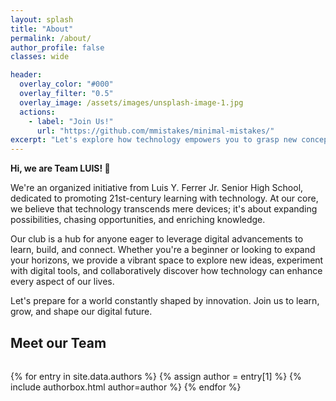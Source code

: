 ```yaml
---
layout: splash
title: "About"
permalink: /about/
author_profile: false
classes: wide

header:
  overlay_color: "#000"
  overlay_filter: "0.5"
  overlay_image: /assets/images/unsplash-image-1.jpg
  actions:
    - label: "Join Us!"
      url: "https://github.com/mmistakes/minimal-mistakes/"
excerpt: "Let's explore how technology empowers you to grasp new concepts and bring your ideas to life, no matter your field."
---
```


<style>
.author-grid {
  display: grid;
  grid-template-columns: repeat(auto-fit, minmax(240px, 1fr));
  gap: 2rem;
  margin-top: 2rem;
}
.author-box {
  display: flex;
  flex-direction: column;
  align-items: center;
  text-align: center;
}
.author-avatar {
  width: 96px;
  height: 96px;
  border-radius: 50%;
  margin-bottom: 1rem;
}
.author-details h3 {
  margin: 0.2rem 0;
}
.author-links a {
  margin: 0 0.3rem;
  color: inherit;
}
.author-role-badge {
  display: inline-block;
  margin-left: 0.5em;
  padding: 0.15em 0.6em;
  border-radius: 1em;
  font-size: 0.5em;
  font-weight: 600;
  vertical-align: middle;
  text-transform: uppercase;
  letter-spacing: 0.05em;
}
.role-lead {
  background: #2e86de;
  color: #fff;
}
.role-core {
  background: #27ae60;
  color: #fff;
}
.role-member {
  background: #f1c40f;
  color: #222;
}
.role-alumni {
  background: #7f8c8d;
  color: #fff;
}
</style>

**Hi, we are Team LUIS! 👋**

We're an organized initiative from Luis Y. Ferrer Jr. Senior High School, dedicated to promoting 21st-century learning with technology. At our core, we believe that technology transcends mere devices; it's about expanding possibilities, chasing opportunities, and enriching knowledge.

Our club is a hub for anyone eager to leverage digital advancements to learn, build, and connect. Whether you're a beginner or looking to expand your horizons, we provide a vibrant space to explore new ideas, experiment with digital tools, and collaboratively discover how technology can enhance every aspect of our lives.

Let's prepare for a world constantly shaped by innovation. Join us to learn, grow, and shape our digital future.

## Meet our Team

<div class="author-grid">
  {% for entry in site.data.authors %}
    {% assign author = entry[1] %}
    {% include authorbox.html author=author %}
  {% endfor %}
</div>

